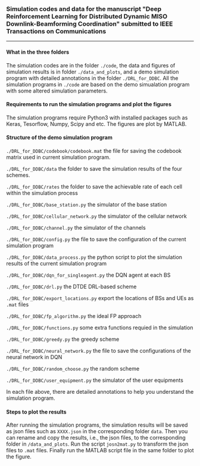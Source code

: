 ### Simulation codes and data for the manuscript "Deep Reinforcement Learning for Distributed Dynamic MISO Downlink-Beamforming Coordination" submitted to IEEE Transactions on Communications
---
#### What in the three folders

The simulation codes are in the folder `./code`, the data and figures of simulation results is in folder `./data_and_plots`, and a demo simulation program with detailed annotations in the folder `./DRL_for_DDBC`. All the simulation programs in `./code` are based on the demo simualation program with some altered simulation parameters.
#### Requirements to run the simulation programs and plot the figures
The simulation programs require Python3 with installed packages such as Keras, Tesorflow, Numpy, Scipy and etc. The figures are plot by MATLAB. 

#### Structure of the demo simulation program
`./DRL_for_DDBC/codebook/codebook.mat` the file for saving the codebook matrix used in current simulation program.

`./DRL_for_DDBC/data` the folder to save the simulation results of the four schemes.

`./DRL_for_DDBC/rates` the folder to save the achievable rate of each cell within the simulation process

`./DRL_for_DDBC/base_station.py` the simulator of the base station

`./DRL_for_DDBC/cellular_network.py` the simulator of the cellular network

`./DRL_for_DDBC/channel.py` the simulator of the channels

`./DRL_for_DDBC/config.py` the file to save the configuration of the current simulation program

`./DRL_for_DDBC/data_process.py` the python script to plot the simulation results of the current simulation program

`./DRL_for_DDBC/dqn_for_singleagent.py` the DQN agent at each BS

`./DRL_for_DDBC/drl.py` the DTDE DRL-based scheme

`./DRL_for_DDBC/export_locations.py` export the locations of BSs and UEs as `.mat` files

`./DRL_for_DDBC/fp_algorithm.py` the ideal FP approach

`./DRL_for_DDBC/functions.py` some extra functions requied in the simulation

`./DRL_for_DDBC/greedy.py` the greedy scheme

`./DRL_for_DDBC/neural_network.py` the file to save the configurations of the neural network in DQN

`./DRL_for_DDBC/random_choose.py` the random scheme

`./DRL_for_DDBC/user_equipment.py` the simulator of the user equipments

In each file above, there are detailed annotations to help you understand the simulation program.
#### Steps to plot the results
After running the simulation programs, the simulation results will be saved as json files such as `XXXX.json` in the corresponding folder `data`. Then you can rename and copy the results, i.e., the json files, to the corresponding folder in `/data_and_plots`. Run the script `josn2mat.py` to transform the json files to `.mat` files. Finally run the MATLAB script file in the same folder to plot the figure.
